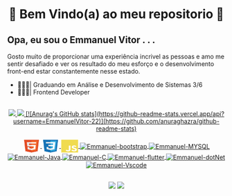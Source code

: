 <h1 align="center" >🌟 Bem Vindo(a) ao meu repositorio 🌟</h1>

## Opa, eu sou o Emmanuel Vitor . . .<br>

Gosto muito de proporcionar uma experiência incrivel as pessoas e amo me sentir desafiado e ver os resultado do meu esforço 
e o desenvolvimento front-end estar constantemente nesse estado.

- 🧑🏾‍🎓| Graduando em Análise e Desenvolvimento de Sistemas 3/6 
- 👨🏿‍💻| Frontend Developer 
<br>

<div align="center">
  <a href="https://github.com/EmmanuelVitor-22">
  <img height="180em"  src="https://github-readme-stats.vercel.app/api?username=EmmanuelVitor-22&theme=omni"/>
  <img height="180em"  src="https://github-readme-stats.vercel.app/api/top-langs/?username=EmmanuelVitor-22&layout=compact&theme=omni"/>
 [![Anurag's GitHub stats](https://github-readme-stats.vercel.app/api?username=EmmanuelVitor-22)](https://github.com/anuraghazra/github-readme-stats)
</div>

<div style="display: inline_block"  align="center"><br>
  <img align="center" alt="Emmanuel-HTML" height="30" width="40" src="https://raw.githubusercontent.com/devicons/devicon/master/icons/html5/html5-original.svg">
  <img align="center" alt="Emmanuel-CSS" height="30" width="40" src="https://raw.githubusercontent.com/devicons/devicon/master/icons/css3/css3-original.svg">
  <img align="center" alt="Emmanuel-Js" height="30" width="40" src="https://raw.githubusercontent.com/devicons/devicon/master/icons/javascript/javascript-plain.svg">
  <img align="center" alt="Emmanuel-bootstrap" height="30" width="40" src="https://cdn.jsdelivr.net/gh/devicons/devicon/icons/bootstrap/bootstrap-original.svg"  />
  <img align="center" alt="Emmanuel-MYSQL" height="30" width="40"  src="https://cdn.jsdelivr.net/gh/devicons/devicon/icons/mysql/mysql-original.svg"   />
  <img align="center" alt="Emmanuel-Java" height="30" width="40" src="https://cdn.jsdelivr.net/gh/devicons/devicon/icons/java/java-original.svg" />
  <img align="center" alt="Emmanuel-C" height="30" width="40" src="https://cdn.jsdelivr.net/gh/devicons/devicon/icons/c/c-original.svg" />
  <img align="center" alt="Emmanuel-flutter" height="30" width="40"  src="https://cdn.jsdelivr.net/gh/devicons/devicon/icons/flutter/flutter-original.svg"  />
  <img align="center" alt="Emmanuel-dotNet" height="30" width="40"  src="https://cdn.jsdelivr.net/gh/devicons/devicon/icons/dot-net/dot-net-original.svg"  />
  <img align="center" alt="Emmanuel-Vscode" height="30" width="40" src="https://cdn.jsdelivr.net/gh/devicons/devicon/icons/vscode/vscode-original.svg" />
</div>

##

<div align="center"> 

<a href="https://www.linkedin.com/in/emmanuel-vitor-de-jesus/" target="_blank"><img src="https://img.shields.io/badge/-LinkedIn-%230077B5?style=for-the-badge&logo=linkedin&logoColor=white" target="_blank"></a> 
<a href = "mailto:emmanuelvitor.ti@gmail.com"><img src="https://img.shields.io/badge/-Gmail-%23333?style=for-the-badge&logo=gmail&logoColor=white" target="_blank"></a>
  
  
</div>
